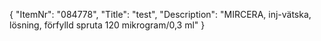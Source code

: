 {
  "ItemNr": "084778",
  "Title": "test",
  "Description": "MIRCERA, inj-vätska, lösning, förfylld spruta 120 mikrogram/0,3 ml"
}